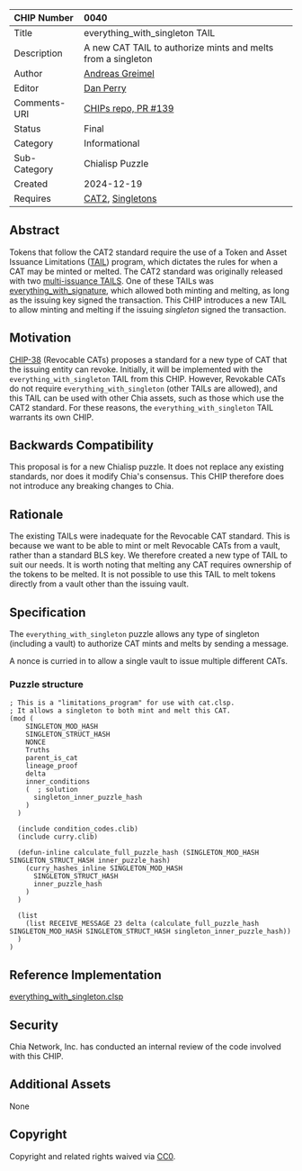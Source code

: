 CHIP Number   | 0040
:-------------|:----
Title         | everything_with_singleton TAIL
Description   | A new CAT TAIL to authorize mints and melts from a singleton
Author        | [Andreas Greimel](https://github.com/greimela)
Editor        | [Dan Perry](https://github.com/danieljperry)
Comments-URI  | [CHIPs repo, PR #139](https://github.com/Chia-Network/chips/pull/139)
Status        | Final
Category      | Informational
Sub-Category  | Chialisp Puzzle 
Created       | 2024-12-19
Requires      | [CAT2](https://chialisp.com/cats/), [Singletons](https://chialisp.com/singletons/)

## Abstract

Tokens that follow the CAT2 standard require the use of a Token and Asset Issuance Limitations ([TAIL](https://chialisp.com/cats/#tail)) program, which dictates the rules for when a CAT may be minted or melted. The CAT2 standard was originally released with two [multi-issuance TAILS](https://chialisp.com/cats/#multi). One of these TAILs was [everything_with_signature](https://github.com/Chia-Network/chia_puzzles/blob/b90dcd6c48e748c9c3e83c9133022c7599eebb50/puzzles/cat_puzzles/everything_with_signature.clsp), which allowed both minting and melting, as long as the issuing key signed the transaction. This CHIP introduces a new TAIL to allow minting and melting if the issuing _singleton_ signed the transaction.

## Motivation

[CHIP-38](https://github.com/Chia-Network/chips/pull/136) (Revocable CATs) proposes a standard for a new type of CAT that the issuing entity can revoke. Initially, it will be implemented with the `everything_with_singleton` TAIL from this CHIP. However, Revokable CATs do not require `everything_with_singleton` (other TAILs are allowed), and this TAIL can be used with other Chia assets, such as those which use the CAT2 standard. For these reasons, the `everything_with_singleton` TAIL warrants its own CHIP. 

## Backwards Compatibility

This proposal is for a new Chialisp puzzle. It does not replace any existing standards, nor does it modify Chia's consensus. This CHIP therefore does not introduce any breaking changes to Chia.

## Rationale

The existing TAILs were inadequate for the Revocable CAT standard. This is because we want to be able to mint or melt Revocable CATs from a vault, rather than a standard BLS key. We therefore created a new type of TAIL to suit our needs. It is worth noting that melting any CAT requires ownership of the tokens to be melted. It is not possible to use this TAIL to melt tokens directly from a vault other than the issuing vault.

## Specification

The `everything_with_singleton` puzzle allows any type of singleton (including a vault) to authorize CAT mints and melts by sending a message.

A nonce is curried in to allow a single vault to issue multiple different CATs.

### Puzzle structure

```
; This is a "limitations_program" for use with cat.clsp.
; It allows a singleton to both mint and melt this CAT.
(mod (
    SINGLETON_MOD_HASH
    SINGLETON_STRUCT_HASH
    NONCE
    Truths
    parent_is_cat
    lineage_proof
    delta
    inner_conditions
    (  ; solution
      singleton_inner_puzzle_hash
    )
  )

  (include condition_codes.clib)
  (include curry.clib)

  (defun-inline calculate_full_puzzle_hash (SINGLETON_MOD_HASH SINGLETON_STRUCT_HASH inner_puzzle_hash)
    (curry_hashes_inline SINGLETON_MOD_HASH
      SINGLETON_STRUCT_HASH
      inner_puzzle_hash
    )
  )

  (list
    (list RECEIVE_MESSAGE 23 delta (calculate_full_puzzle_hash SINGLETON_MOD_HASH SINGLETON_STRUCT_HASH singleton_inner_puzzle_hash))
  )
)
```

## Reference Implementation

[everything_with_singleton.clsp](https://github.com/Chia-Network/chia_puzzles/blob/b90dcd6c48e748c9c3e83c9133022c7599eebb50/puzzles/cat_puzzles/everything_with_singleton.clsp)

## Security

Chia Network, Inc. has conducted an internal review of the code involved with this CHIP.

## Additional Assets
None

## Copyright
Copyright and related rights waived via [CC0](https://creativecommons.org/publicdomain/zero/1.0/).
